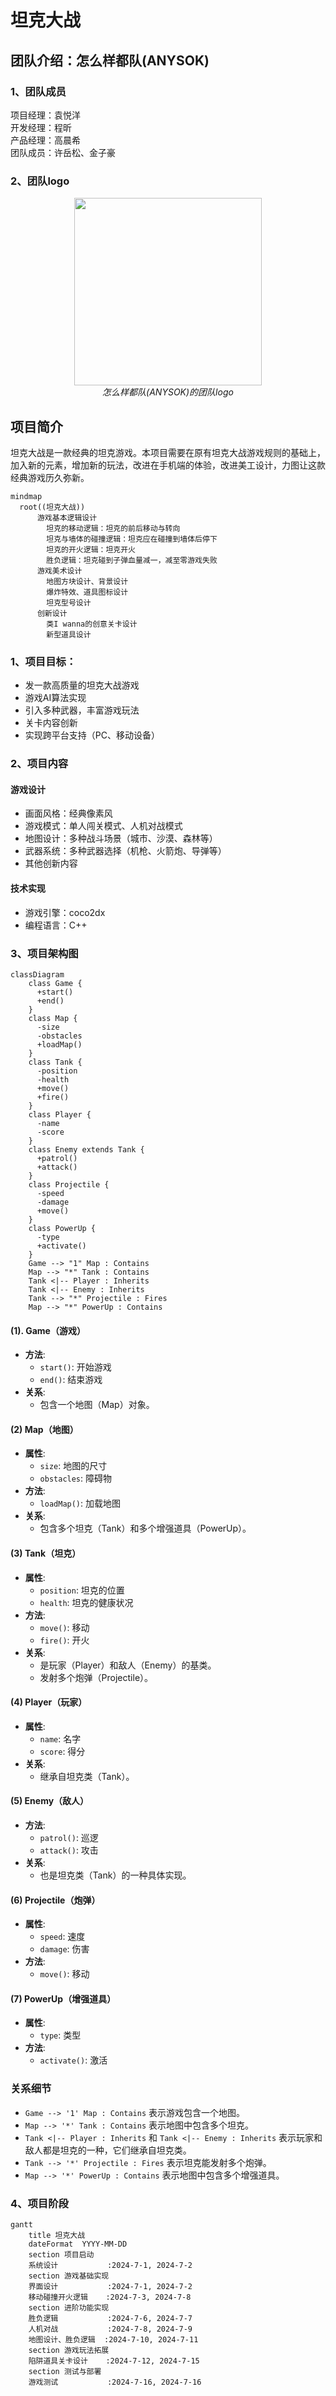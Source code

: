 # 坦克大战
## 团队介绍：怎么样都队(ANYSOK)
### 1、团队成员
项目经理：袁悦洋  
开发经理：程昕  
产品经理：高晨希  
团队成员：许岳松、金子豪
### 2、团队logo
<div align="center">
  <img src="README.assets/logo.png" width="300" height="300">
  <br>
    <em>怎么样都队(ANYSOK)的团队logo</em>
</div>
  
## 项目简介
坦克大战是一款经典的坦克游戏。本项目需要在原有坦克大战游戏规则的基础上，加入新的元素，增加新的玩法，改进在手机端的体验，改进美工设计，力图让这款经典游戏历久弥新。 
```mermaid
mindmap
  root((坦克大战))
      游戏基本逻辑设计
        坦克的移动逻辑：坦克的前后移动与转向
        坦克与墙体的碰撞逻辑：坦克应在碰撞到墙体后停下
        坦克的开火逻辑：坦克开火
        胜负逻辑：坦克碰到子弹血量减一，减至零游戏失败
      游戏美术设计
        地图方块设计、背景设计         
        爆炸特效、道具图标设计
        坦克型号设计
      创新设计
        类I wanna的创意关卡设计
        新型道具设计
```
### 1、项目目标：
- 发一款高质量的坦克大战游戏
- 游戏AI算法实现 
- 引入多种武器，丰富游戏玩法 
- 关卡内容创新
- 实现跨平台支持（PC、移动设备）
### 2、项目内容 
#### 游戏设计 
- 画面风格：经典像素风
- 游戏模式：单人闯关模式、人机对战模式 
- 地图设计：多种战斗场景（城市、沙漠、森林等） 
- 武器系统：多种武器选择（机枪、火箭炮、导弹等） 
- 其他创新内容
#### 技术实现 
- 游戏引擎：coco2dx
- 编程语言：C++
### 3、项目架构图
```mermaid
classDiagram
    class Game {
      +start()
      +end()
    }
    class Map {
      -size
      -obstacles
      +loadMap()
    }
    class Tank {
      -position
      -health
      +move()
      +fire()
    }
    class Player {
      -name
      -score
    }
    class Enemy extends Tank {
      +patrol()
      +attack()
    }
    class Projectile {
      -speed
      -damage
      +move()
    }
    class PowerUp {
      -type
      +activate()
    }
    Game --> "1" Map : Contains
    Map --> "*" Tank : Contains
    Tank <|-- Player : Inherits
    Tank <|-- Enemy : Inherits
    Tank --> "*" Projectile : Fires
    Map --> "*" PowerUp : Contains
```
#### (1). Game（游戏）
- **方法**:
  - `start()`: 开始游戏
  - `end()`: 结束游戏
- **关系**:
  - 包含一个地图（Map）对象。

#### (2) Map（地图）
- **属性**:
  - `size`: 地图的尺寸
  - `obstacles`: 障碍物
- **方法**:
  - `loadMap()`: 加载地图
- **关系**:
  - 包含多个坦克（Tank）和多个增强道具（PowerUp）。

#### (3) Tank（坦克）
- **属性**:
  - `position`: 坦克的位置
  - `health`: 坦克的健康状况
- **方法**:
  - `move()`: 移动
  - `fire()`: 开火
- **关系**:
  - 是玩家（Player）和敌人（Enemy）的基类。
  - 发射多个炮弹（Projectile）。

#### (4) Player（玩家）
- **属性**:
  - `name`: 名字
  - `score`: 得分
- **关系**:
  - 继承自坦克类（Tank）。

#### (5) Enemy（敌人）
- **方法**:
  - `patrol()`: 巡逻
  - `attack()`: 攻击
- **关系**:
  - 也是坦克类（Tank）的一种具体实现。

#### (6) Projectile（炮弹）
- **属性**:
  - `speed`: 速度
  - `damage`: 伤害
- **方法**:
  - `move()`: 移动

#### (7) PowerUp（增强道具）
- **属性**:
  - `type`: 类型
- **方法**:
  - `activate()`: 激活

### 关系细节
- `Game --> '1' Map : Contains` 表示游戏包含一个地图。
- `Map --> '*' Tank : Contains` 表示地图中包含多个坦克。
- `Tank <|-- Player : Inherits` 和 `Tank <|-- Enemy : Inherits` 表示玩家和敌人都是坦克的一种，它们继承自坦克类。
- `Tank --> '*' Projectile : Fires` 表示坦克能发射多个炮弹。
- `Map --> '*' PowerUp : Contains` 表示地图中包含多个增强道具。
### 4、项目阶段 

```mermaid
gantt
    title 坦克大战
    dateFormat  YYYY-MM-DD
    section 项目启动
    系统设计           :2024-7-1, 2024-7-2
    section 游戏基础实现
    界面设计           :2024-7-1, 2024-7-2
    移动碰撞开火逻辑    :2024-7-3, 2024-7-8
    section 进阶功能实现
    胜负逻辑           :2024-7-6, 2024-7-7
    人机对战           :2024-7-8, 2024-7-9
    地图设计、胜负逻辑  :2024-7-10, 2024-7-11
    section 游戏玩法拓展
    陷阱道具关卡设计    :2024-7-12, 2024-7-15
    section 测试与部署
    游戏测试           :2024-7-16, 2024-7-16
```
